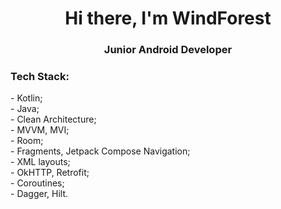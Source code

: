 <h1 align="center">Hi there, I'm WindForest
<h3 align="center">Junior Android Developer</h3>
<h3>Tech Stack:</h3>
- Kotlin;<br/>
- Java;<br/>
- Clean Architecture;<br/>  
- MVVM, MVI;<br/>  
- Room;<br/>  
- Fragments, Jetpack Compose Navigation;<br/>  
- XML layouts;<br/> 
- OkHTTP, Retrofit;<br/>  
- Coroutines;<br/>  
- Dagger, Hilt.<br/>

